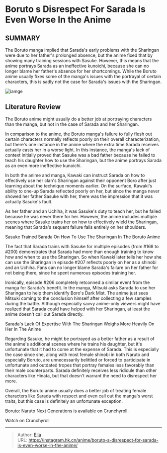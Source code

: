 # Boruto s Disrespect For Sarada Is Even Worse In the Anime


## SUMMARY 



  The Boruto manga implied that Sarada&#39;s early problems with the Sharingan were due to her father&#39;s prolonged absence, but the anime fixed that by showing many training sessions with Sasuke.   However, this means that the anime portrays Sarada as an ineffective kunoichi, because she can no longer blame her father&#39;s absence for her shortcomings.   While the Boruto anime usually fixes some of the manga&#39;s issues with the portrayal of certain characters, this is sadly not the case for Sarada&#39;s issues with the Sharingan.  

![iamge](https://static1.srcdn.com/wordpress/wp-content/uploads/2018/07/Sarada-and-Sasuke-in-Boruto.jpg)

## Literature Review

The Boruto anime might usually do a better job at portraying characters than the manga, but not in the case of Sarada and her Sharingan.




In comparison to the anime, the Boruto manga&#39;s failure to fully flesh out certain characters normally reflects poorly on their overall characterization, but there&#39;s one instance in the anime where the extra time Sarada receives actually casts her in a worse light. In this instance, the manga&#39;s lack of context initially proved that Sasuke was a bad father because he failed to teach his daughter how to use the Sharingan, but the anime portrays Sarada as an even more ineffective kunoichi.




In both the anime and manga, Kawaki can instruct Sarada on how to effectively use her clan&#39;s Sharingan against their opponent Boro after just learning about the technique moments earlier. On the surface, Kawaki&#39;s ability to one-up Sarada reflected poorly on her, but since the manga never showed her father Sasuke with her, there was the impression that it was actually Sasuke&#39;s fault.

          

As her father and an Uchiha, it was Sasuke&#39;s duty to teach her, but he failed because he was never there for her. However, the anime includes multiple scenes where Sasuke trains her on how to effectively wield the Sharingan, meaning that Sarada&#39;s sequent failure falls entirely on her shoulders.


 Sasuke Trained Sarada On How To Use The Sharingan In The Boruto Anime 
          




The fact that Sarada trains with Sasuke for multiple episodes (from #168 to #200) demonstrates that Sarada had more than enough training to know how and when to use the Sharingan. So when Kawaki later tells her how she can use the Sharingan in episode #207 reflects poorly on her as a shinobi and an Uchiha. Fans can no longer blame Sarada&#39;s failure on her father for not being there, since he spent numerous episodes training her.

Ironically, episode #206 completely retconned a similar event from the manga for Sarada&#39;s benefit. In the manga, Mitsuki asks Sarada to use her Sharingan to help them identify Boro&#39;s Dark Mist. The anime just sees Mitsuki coming to the conclusion himself after collecting a few samples during the battle. Although especially savvy anime-only viewers might have realized that Sarada could have helped with her Sharingan, at least the anime doesn&#39;t call out Sarada directly.



 Sarada&#39;s Lack Of Expertise With The Sharingan Weighs More Heavily On Her In The Anime 
          




Regarding Sasuke, he might be portrayed as a better father as a result of the anime&#39;s additional scenes where he trains his daughter, but it&#39;s unfortunate that it had to come at the expense of Sarada. This is especially the case since she, along with most female shinobi in both Naruto and especially Boruto, are unnecessarily belittled or forced to participate in unfortunate and outdated tropes that portray females less favorably than their male counterparts. Sarada definitely receives less ridicule than other characters like Hinata, but that doesn&#39;t warrant the need to disrespect her more.

Overall, the Boruto anime usually does a better job of treating female characters like Sarada with respect and even call out the manga&#39;s worst traits, but this case is definitely an unfortunate exception.

Boruto: Naruto Next Generations is available on Crunchyroll.

Watch on Crunchyroll



---

> Author: [Ella](https://instagram.hk.cn/)  
> URL: https://instagram.hk.cn/anime/boruto-s-disrespect-for-sarada-is-even-worse-in-the-anime/  


